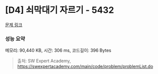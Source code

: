 # [D4] 쇠막대기 자르기 - 5432 

[문제 링크](https://swexpertacademy.com/main/code/problem/problemDetail.do?contestProbId=AWVl47b6DGMDFAXm) 

### 성능 요약

메모리: 90,440 KB, 시간: 306 ms, 코드길이: 396 Bytes



> 출처: SW Expert Academy, https://swexpertacademy.com/main/code/problem/problemList.do